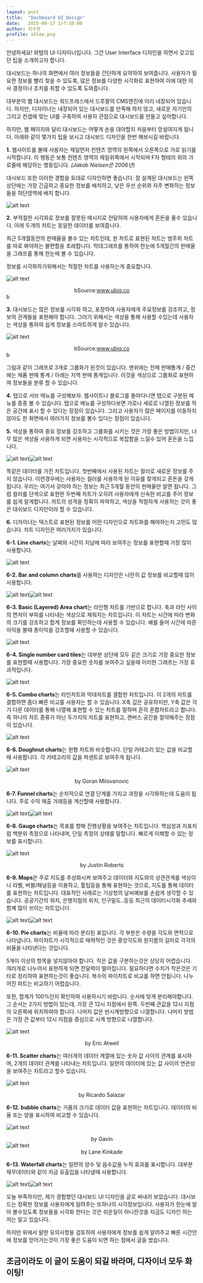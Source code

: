 ```yaml
---
layout: post
title:  "Dashboard UI Design"
date:   2015-09-17 1>7:10:00
author: 이수현
profile: shlee.png
---
```


안녕하세요! 와탭의 UI 디자이너입니다. 그간 User Interface 디자인을 하면서 갖고있던 팁을 소개하고자 합니다.

대시보드는 하나의 화면에서 여러 정보들을 간단하게 요약하여 보여줍니다.
사용자가 필요한 정보를 빨리 찾을 수 있도록, 많은 정보를 다양한 시각화로 표현하여 이에 대한 의사 결정이나 조치를 취할 수 있도록 도와줍니다.
 
대부분의 웹 대시보드는 워드프레스에서 드루팔의 CMS엔진에 미리 내장되어 있습니다.
하지만, 디자이너는 내장되어 있는 대시보드를 만족해 하지 않고, 새로운 자기만의 그리고 컨셉에 맞는 UI를 구축하여 사용자 관점으로 대시보드를 만들고 싶어합니다. 

하지만, 웹 페이지와 달리 대시보드는 어떻게 손을 대야할지 처음부터 망설여지게 됩니다.
아래와 같이 몇가지 팁을 보시고 대시보드 디자인을 한번 해보시길 바랍니다.


**1.** 웹사이트를 볼때 사용자는 제일먼저 컨텐츠 영역의 왼쪽에서 오른쪽으로 가로 읽기를 시작합니다. 이 행동은 보통 컨텐츠 영역의 제일위쪽에서 시작되며 F자 형태의 위의 가로줄에 해당하는 행동입니다.
*(Jakob Nielsen은 2006년)*

대시보드 또한 이러한 경험을 토대로 디자인하면 좋습니다. 
잘 설계된 대시보드는 왼쪽 상단에는 가장 긴급하고 중요한 정보를 배치하고, 낮은 우선 순위와 자주 변화하는 정보들을 하단영역에 배치 합니다.

![alt text](/assets/images/shlee/01/001.png "001")



**2.** 부적절한 시각화로 정보를 잘못된 메시지로 전달하여 사용자에게 혼돈을 줄수 있습니다.
아래 두개의 차트는 동일한 데이터를 보여줍니다.

최근 5개월동안의 판매율을 볼수 있는 차트인데, 원 차트로 표현된 차트는 범주와 차트를 따로 봐야하는 불편함을 초래합니다. 막대그래프를 통하여 한눈에 5개월간의 판매율을 그래프를 통해 한눈에 볼 수 있습니다.

정보를 시각화하기위해서는 적절한 차트를 사용하는게 중요합니다.

![alt text](/assets/images/shlee/01/002.png "002") <center>bSource:www.ubiq.co</center>b



**3.** 대시보드는 많은 정보를 시각화 하고, 포장하여 사용자에게 주요정보를 강조하고, 정보의 관계들을 표현해야 합니다.
그러기 위해서는 색상을 통해 사용할 수있는데 사용자는 색상을 통하여 쉽게 정보를 스마트하게 알수 있습니다.

![alt text](/assets/images/shlee/01/003.png "003") <center>bSource:www.ubiq.co</center>b

그림과 같이 그래프로 3개로 그룹화가 된것이 있습니다.
맨위에는 전체 판매통계 / 중간에는 제품 판매 통계 / 아래는 지역 판매 통계입니다.
이것을 색상으로 그룹화로 표현하여 정보들을 분류 할 수 있습니다.
 


**4.** 탭으로 서브 메뉴를 구성해보자. 웹사이트나 블로그를 돌아다니면 탭으로 구분된 메뉴를 종종 볼 수 있습니다.
탭으로 메뉴를 구성하다보면 가로나 세로로 나열된 정보를 작은 공간에 표시 할 수 있다는 장점이 있습니다. 그리고 사용자가 많은 페이지를 이동하지 않아도 한 화면에서 여러가지 정보를 볼수 있다는 장점이 있습니다.




**5.** 색상을 통하여 중요 정보를 강조하고 그룹화를 시키는 것은 가장 좋은 방법이지만, 너무 많은 색상을 사용하게 되면 사용자는 시각적으로 복잡함을 느낄수 있어 혼돈을 느낍니다. 

![alt text](/assets/images/shlee/01/004.png "004")![alt text](/assets/images/shlee/01/004-1.png "004-1")

똑같은 데이터를 가진 차트입니다. 첫번째에서 사용된 차트는 컬러로 새로운 정보를 주지 않습니다. 이런경우에는 사용자는 컬러를 사용하게 된 이유를 찾게되고 혼돈을 갖게됩니다. 우리는 여기서 갖아야 하는 정보는 최근 5개월 동안의 판매율만 알면 됩니다. 그럼 컬러를 단색으로 표현한 두번째 차트가 오히려 사용자에게 신속한 비교를 주어 정보를 쉽게 알게합니다. 
차트의 성격을 정확히 파악하고, 색상을 적절하게 사용하는 것이 좋은 대쉬보드 디자인이라 할 수 있습니다.



**6.** 디자이너는 텍스트로 표현된 정보를 어떤 디자인으로 차트화를 해야하는지 고민도 많습니다. 
차트 디자인은 여러가지가 있습니다. 

**6-1. Line charts**는 날짜와 시간이 지남에 따라 보여주는 정보를 표현할때 가장 많이 사용합니다.

![alt text](/assets/images/shlee/01/005.png "005")

**6-2. Bar and column charts**를 사용하는 디자인은 나란히 값 정보를 비교할때 많이 사용합니다.

![alt text](/assets/images/shlee/01/006.png "006")![alt text](/assets/images/shlee/01/006-1.png "006-1")

 **6-3. Basic (Layered) Area chart**는 라인형 차트를 기반으로 합니다. 축과 라인 사이의 면저이 부피를 나타내는 색상으로 채워지는 차트입니다. 
이 차트는 시간에 따라 변화의 크기를 강조하고 합계 정보를 확인하는데 사용할 수 있습니다. 예를 들어 시간에 따른 이익을 볼때 총이익을 강조할때 사용할 수 있습니다.

![alt text](/assets/images/shlee/01/007.png "007-1")



**6-4. Single number card tiles**는 대부분 상단에 모두 같은 크기로 가장 중요한 정보를 표현할때 사용합니다. 가장 중요한 숫자를 보여주고 싶을때 이러한 그래프는 가장 효과적입니다.

![alt text](/assets/images/shlee/01/008.png "008")


**6-5. Combo charts**는 라인차트와 막대차트를 결합한 차트입니다. 이 2개의 차트를 결합하면 좀더 빠른 비교를 사용자는 할 수 있습니다.
X축 값은 공유하지만, Y축 값은 각기 다른 데이터를 통해 나열해 표현할 수 있는 차트를 말하며 흔히 혼합차트라고 합니다. 즉 하나의 차트 종류가 아닌 두가지의 차트를 표현하고, 캔버스 공간을 절약해주는 장점이 있습니다.

![alt text](/assets/images/shlee/01/009.png "009")



**6-6. Doughnut charts**는 원형 차트와 비슷합니다. 단일 카테고리 있는 값을 비교할때 사용합니다. 각 카테고리의 값을 퍼센트로 보여주게 됩니다.

![alt text](/assets/images/shlee/01/010.png "010") <center>by Goran Milovanovic</center>



**6-7. Funnel charts**는 순차적으로 연결 단계를 가지고 과정을 시각화하는데 도움이 됩니다. 주로 수익 매출 거래등을 계산할때 사용합니다.

![alt text](/assets/images/shlee/01/011.png "011")![alt text](/assets/images/shlee/01//011-1.png "011-1")



**6-8. Gauge charts**는 목표를 향해 진행상황을 보여주는 차트입니다. 핵심성과 지표처럼 백분위 측정으로 나타내며, 단일 측정의 상태를 말합니다. 빠르게 이해할 수 있는 정보를 표시합니다. 

![alt text](/assets/images/shlee/01/012.png "012") <center>by Justin Roberts</center>



**6-9. Maps**은 주로 지도를 추상화시켜 보여주고 데이터와 지도와의 상관관계를 색상이나 라벨, 버블/패널등을 이용하고, 툴팁등을 통해 표현하는 것으로, 지도를 통해 데이터를 표현하는 차트입니다. 대표적인 사례로는 기상청의 날씨예보를 손쉽게 생각할 수 있습니다. 공공기간의 위치, 은행지점의 위치, 인구밀도..등등 최근의 데이터시각화 추세와 함꼐 많이 쓰이는 차트입니다. 

![alt text](/assets/images/shlee/01/013.png "013")![alt text](/assets/images/shlee/01/013-1.png "013-1")



**6-10. Pie charts**는 비율에 따라 분리된 표입니다. 각 부분은 수량을 각도와 면적으로 나타냅니다. 파이차트가 시각적으로 매력적인 것은 중앙각도와 원지름의 길이로 각각의 비율을 나타낸다는 것입니다.

5개이 이상의 항목을 넣지않아야 합니다. 작은 값을 구분하는것은 상당히 어렵습니다. 여러개로 나누어서 표현하게 되면 전달력이 떨어집니다. 필요하다면 수치가 작은것은 기타로 정리하여 표현하는것이 좋습니다. 복수의 파이차트로 비교를 하면 안됩니다. 나누어진 파트는 비교하기 어렵습니다. 

또한, 합계가 100%인지 확인하여 사용하시기 바랍니다. 순서에 맞게 분리해야합니다. 그 순서는 2가지 방법이 있는데, 가장 큰 12시 지점에서 왼쪽. 두번째 큰값을 12시 지점의 오른쪽에 위치하여야 합니다. 나머지 값은 반시계방향으로 나열합니다. 나머지 방법은 가장 큰 값부터 12시 지점을 중심으로 시계 방향으로 나열합니다.

![alt text](/assets/images/shlee/01/014.png "014") 
<center>by Eric Atwell</center>



**6-11. Scatter charts**는 여러개의 데이터 계열에 있는 숫자 값 사이의 관계를 표시하며, 2개의 데이터 관계를 나타내는 차트입니다. 일련의 데이터에 있는 값 사이의 연관성을 보여주는 차트라고 할수 있습니다.

![alt text](/assets/images/shlee/01/015.png "015") <center>by Ricardo Salazar</center>



**6-12. bubble charts**는 거품의 크기로 데이터 값을 표현하는 차트입니다. 데이터의 비율 또는 양을 표시하여 비교할 수 있습니다.

![alt text](/assets/images/shlee/01/016.png "016") <center>by Gavin</center>
![alt text](/assets/images/shlee/01/016-1.png "016-1") <center>by Lane Kinkade</center>



**6-13. Waterfall charts**는 일련의 양수 및 음수값을 누적 효과를 표시합니다. 대부분 재무데이터와 같이 자금 유출입을 나타낼때 사용합니다.

![alt text](/assets/images/shlee/01/017.png "017")![alt text](/assets/images/shlee/01/017-1.png "017-1")



오늘 부족하지만, 제가 경험했던 대시보드 UI 디자인을 글로 써내려 보았습니다.  대시보드는 정확한 정보를 사용자에게 알려주는 또하나의 시각정보입니다. 
사용자가 한눈에 알아 볼수있도록 정보들을 시각화 한다는 것은 쉬운일이 아니란것을 지금도 디자인 하는 저는 알고 있습니다. 

하지만 위에서 말한 유의사항을 검토하여 사용자에게 정보를 쉽게 알려주고 빠른 시간안에 정보를 얻어가는것이 가장 좋은 도움이 되면 하는 점에서 글을 썼습니다.

## 조금이라도 이 글이 도움이 되길 바라며, 디자이너 모두 화이팅!